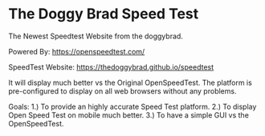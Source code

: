 # The Doggy Brad Speed Test 
The Newest Speedtest Website from the doggybrad.

Powered By: https://openspeedtest.com/

SpeedTest Website: https://thedoggybrad.github.io/speedtest

It will display much better vs the Original OpenSpeedTest.
The platform is pre-configured to display on all web browsers without any problems.

Goals:
1.) To provide an highly accurate Speed Test platform.
2.) To display Open Speed Test on mobile much better.
3.) To have a simple GUI vs the OpenSpeedTest.

